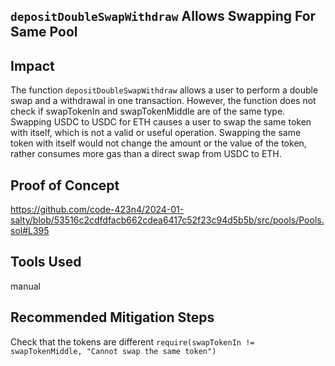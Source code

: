 ## `depositDoubleSwapWithdraw` Allows Swapping For Same Pool

## Impact
The function `depositDoubleSwapWithdraw` allows a user to perform a double swap and a withdrawal in one transaction. However, the function does not check if swapTokenIn and swapTokenMiddle are of the same type. Swapping USDC to USDC for ETH causes a user to swap the same token with itself, which is not a valid or useful operation. Swapping the same token with itself would not change the amount or the value of the token, rather consumes more gas than a direct swap from USDC to ETH.
## Proof of Concept
https://github.com/code-423n4/2024-01-salty/blob/53516c2cdfdfacb662cdea6417c52f23c94d5b5b/src/pools/Pools.sol#L395
## Tools Used
manual
## Recommended Mitigation Steps
Check that the tokens are different
`require(swapTokenIn != swapTokenMiddle, "Cannot swap the same token")`
